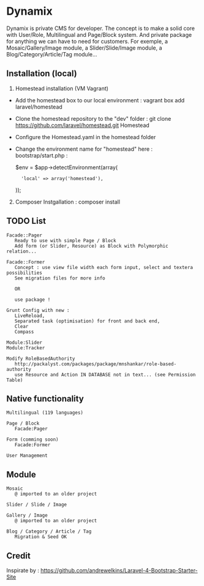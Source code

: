 # Dynamix

Dynamix is private CMS for developer. The concept is to make a solid core with User/Role, Multilingual and Page/Block system.
And private package for anything we can have to need for customers. For exemple, a Mosaic/Gallery/Image module, a Slider/Slide/Image module, a Blog/Category/Article/Tag module...

## Installation (local)
1. Homestead installation (VM Vagrant)
  * Add the homestead box to our local environment : vagrant box add laravel/homestead
  * Clone the homestead repository to the "dev" folder : git clone https://github.com/laravel/homestead.git Homestead
  * Configure the Homestead.yaml in the homestead folder
  * Change the environment name for "homestead" here : bootstrap/start.php :

     $env = $app->detectEnvironment(array(
    
    	  'local' => array('homestead'),
    
     ));
     
2. Composer Instgallation : composer install




## TODO List
    
    Facade::Pager
       Ready to use with simple Page / Block
       Add form (or Slider, Resource) as Block with Polymorphic relation...
       
    Facade::Former
       Concept : use view file width each form input, select and textera possibilities
       See migration files for more info
       
       OR
       
       use package !
       
    Grunt Config with new :
       LiveReload, 
       Separated task (optimisation) for front and back end,
       Clear
       Compass
    
    Module:Slider
    Module:Tracker
    
    Modify RoleBasedAuthority
       http://packalyst.com/packages/package/mnshankar/role-based-authority
       use Resource and Action IN DATABASE not in text... (see Permission Table)
       

## Native functionality

    Multilingual (119 languages)
    
    Page / Block
       Facade:Pager
       
    Form (comming soon)
       Facade:Former
       
    User Management

## Module 

    Mosaic
       @ imported to an older project
       
    Slider / Slide / Image
    
    Gallery / Image
       @ imported to an older project
       
    Blog / Category / Article / Tag
       Migration & Seed OK
       
## Credit
Inspirate by :
https://github.com/andrewelkins/Laravel-4-Bootstrap-Starter-Site
    
